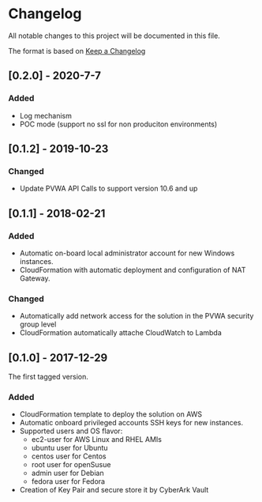 # Changelog
All notable changes to this project will be documented in this file.

The format is based on [Keep a Changelog](http://keepachangelog.com/en/1.0.0/)

## [0.2.0] - 2020-7-7
### Added
- Log mechanism
- POC mode (support no ssl for non produciton environments)

## [0.1.2] - 2019-10-23

### Changed
- Update PVWA API Calls to support version 10.6 and up

## [0.1.1] - 2018-02-21

### Added
- Automatic on-board local administrator account for new Windows instances.
- CloudFormation with automatic deployment and configuration of NAT Gateway.

### Changed
- Automatically add network access for the solution in the PVWA security group level
- CloudFormation automatically attache CloudWatch to Lambda

## [0.1.0] - 2017-12-29
The first tagged version.
### Added
- CloudFormation template to deploy the solution on AWS
- Automatic onboard privileged accounts SSH keys for new instances.
- Supported users and OS flavor:
	- ec2-user for AWS Linux and RHEL AMIs
	- ubuntu user for Ubuntu
	- centos user for Centos
	- root user for openSusue
	- admin user for Debian
	- fedora user for Fedora
- Creation of Key Pair and secure store it by CyberArk Vault

[1.0]: https://github.com/cyberark/cyberark-aws-auto-onboarding
